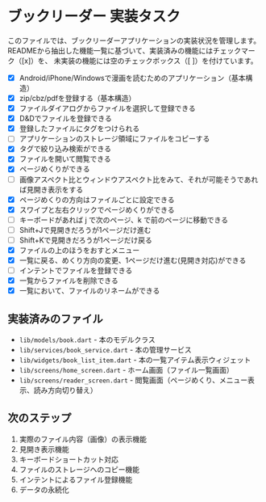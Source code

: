 # ブックリーダー 実装タスク

このファイルでは、ブックリーダーアプリケーションの実装状況を管理します。
READMEから抽出した機能一覧に基づいて、実装済みの機能にはチェックマーク（[x]）を、
未実装の機能には空のチェックボックス（[ ]）を付けています。

- [x] Android/iPhone/Windowsで漫画を読むためのアプリケーション（基本構造）
- [x] zip/cbz/pdfを登録する（基本構造）
- [x] ファイルダイアログからファイルを選択して登録できる
- [x] D&Dでファイルを登録できる
- [x] 登録したファイルにタグをつけられる
- [ ] アプリケーションのストレージ領域にファイルをコピーする
- [x] タグで絞り込み検索ができる
- [x] ファイルを開いて閲覧できる
- [x] ページめくりができる
- [ ] 画像アスペクト比とウィンドウアスペクト比をみて、それが可能そうであれば見開き表示をする
- [x] ページめくりの方向はファイルごとに設定できる
- [x] スワイプと左右クリックでページめくりができる
- [ ] キーボードがあれば j で次のページ、k で前のページに移動できる
- [ ] Shift+Jで見開きだろうが1ページだけ進む
- [ ] Shift+Kで見開きだろうが1ページだけ戻る
- [x] ファイルの上のほうをおすとメニュー
- [x] 一覧に戻る、めくり方向の変更、1ページだけ進む(見開き対応)ができる
- [ ] インテントでファイルを登録できる
- [x] 一覧からファイルを削除できる
- [x] 一覧において、ファイルのリネームができる

## 実装済みのファイル

- `lib/models/book.dart` - 本のモデルクラス
- `lib/services/book_service.dart` - 本の管理サービス
- `lib/widgets/book_list_item.dart` - 本の一覧アイテム表示ウィジェット
- `lib/screens/home_screen.dart` - ホーム画面（ファイル一覧画面）
- `lib/screens/reader_screen.dart` - 閲覧画面（ページめくり、メニュー表示、読み方向切り替え）

## 次のステップ

1. 実際のファイル内容（画像）の表示機能
2. 見開き表示機能
3. キーボードショートカット対応
4. ファイルのストレージへのコピー機能
5. インテントによるファイル登録機能
6. データの永続化
